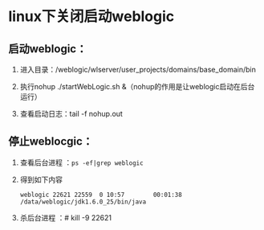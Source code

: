 # linux下关闭启动weblogic
## 启动weblogic：
1. 进入目录：/weblogic/wlserver/user_projects/domains/base_domain/bin

1. 执行nohup ./startWebLogic.sh &（nohup的作用是让weblogic启动在后台运行）

1. 查看启动日志：tail -f nohup.out

## 停止weblocgic：

1. 查看后台进程 ：`ps -ef|grep weblogic`

1. 得到如下内容

    `weblogic 22621 22559  0 10:57        00:01:38 /data/weblogic/jdk1.6.0_25/bin/java`

1. 杀后台进程 ：# kill -9 22621